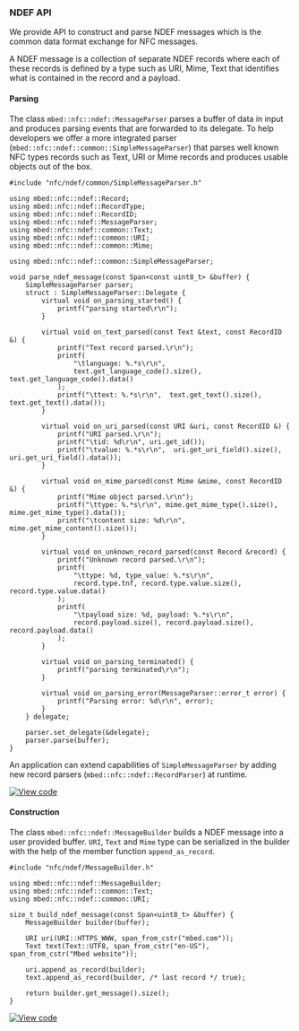 ### NDEF API

We provide API to construct and parse NDEF messages which is the common data format exchange for NFC messages.

A NDEF message is a collection of separate NDEF records where each of these records is defined by a type such as URI, Mime, Text that identifies what is contained in the record and a payload.

#### Parsing

The class `mbed::nfc::ndef::MessageParser` parses a buffer of data in input and produces parsing events that are forwarded to its delegate. To help developers we offer a more integrated parser (`mbed::nfc::ndef::common::SimpleMessageParser`) that parses well known NFC types records such as Text, URI or Mime records and produces usable objects out of the box.

```
#include "nfc/ndef/common/SimpleMessageParser.h"

using mbed::nfc::ndef::Record;
using mbed::nfc::ndef::RecordType;
using mbed::nfc::ndef::RecordID;
using mbed::nfc::ndef::MessageParser;
using mbed::nfc::ndef::common::Text;
using mbed::nfc::ndef::common::URI;
using mbed::nfc::ndef::common::Mime;

using mbed::nfc::ndef::common::SimpleMessageParser;

void parse_ndef_message(const Span<const uint8_t> &buffer) {
    SimpleMessageParser parser;
    struct : SimpleMessageParser::Delegate {
        virtual void on_parsing_started() {
            printf("parsing started\r\n");
        }

        virtual void on_text_parsed(const Text &text, const RecordID &) {
            printf("Text record parsed.\r\n");
            printf(
                "\tlanguage: %.*s\r\n",
                text.get_language_code().size(), text.get_language_code().data()
            );
            printf("\ttext: %.*s\r\n",  text.get_text().size(), text.get_text().data());
        }

        virtual void on_uri_parsed(const URI &uri, const RecordID &) {
            printf("URI parsed.\r\n");
            printf("\tid: %d\r\n", uri.get_id());
            printf("\tvalue: %.*s\r\n",  uri.get_uri_field().size(), uri.get_uri_field().data());
        }

        virtual void on_mime_parsed(const Mime &mime, const RecordID &) {
            printf("Mime object parsed.\r\n");
            printf("\ttype: %.*s\r\n", mime.get_mime_type().size(), mime.get_mime_type().data());
            printf("\tcontent size: %d\r\n", mime.get_mime_content().size());
        }

        virtual void on_unknown_record_parsed(const Record &record) {
            printf("Unknown record parsed.\r\n");
            printf(
                "\ttype: %d, type_value: %.*s\r\n",
                record.type.tnf, record.type.value.size(), record.type.value.data()
            );
            printf(
                "\tpayload size: %d, payload: %.*s\r\n",
                record.payload.size(), record.payload.size(), record.payload.data()
            );
        }

        virtual void on_parsing_terminated() {
            printf("parsing terminated\r\n");
        }

        virtual void on_parsing_error(MessageParser::error_t error) {
            printf("Parsing error: %d\r\n", error);
        }
    } delegate;

    parser.set_delegate(&delegate);
    parser.parse(buffer);
}
```

An application can extend capabilities of `SimpleMessageParser` by adding new record parsers (`mbed::nfc::ndef::RecordParser`) at runtime.

[![View code](https://www.mbed.com/embed/?type=library)](http://os-doc-builder.test.mbed.com/docs/development/mbed-os-api-doxy/FIXME)

#### Construction

The class `mbed::nfc::ndef::MessageBuilder` builds a NDEF message into a user provided buffer. `URI`, `Text` and `Mime` type can be serialized in the builder with the help of the member function `append_as_record`.

```
#include "nfc/ndef/MessageBuilder.h"

using mbed::nfc::ndef::MessageBuilder;
using mbed::nfc::ndef::common::Text;
using mbed::nfc::ndef::common::URI;

size_t build_ndef_message(const Span<uint8_t> &buffer) {
    MessageBuilder builder(buffer);

    URI uri(URI::HTTPS_WWW, span_from_cstr("mbed.com"));
    Text text(Text::UTF8, span_from_cstr("en-US"), span_from_cstr("Mbed website"));

    uri.append_as_record(builder);
    text.append_as_record(builder, /* last record */ true);

    return builder.get_message().size();
}
```

[![View code](https://www.mbed.com/embed/?type=library)](http://os-doc-builder.test.mbed.com/docs/development/mbed-os-api-doxy/FIXME)
